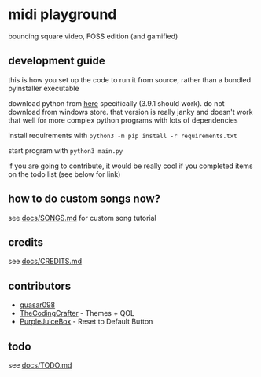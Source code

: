 # midi playground

bouncing square video, FOSS edition (and gamified)

## development guide

this is how you set up the code to run it from source, rather than a bundled pyinstaller executable

download python from [here](https://python.org) specifically (3.9.1 should work). do not download from windows store. that version is really janky and doesn't work that well for more complex python programs with lots of dependencies

install requirements with `python3 -m pip install -r requirements.txt`

start program with `python3 main.py`

if you are going to contribute, it would be really cool if you completed items on the todo list (see below for link) 

## how to do custom songs now?

see [docs/SONGS.md](https://github.com/quasar098/midi-playground/blob/master/docs/SONGS.md) for custom song tutorial

## credits

see [docs/CREDITS.md](https://github.com/quasar098/midi-playground/blob/master/docs/CREDITS.md)

## contributors

- [quasar098](https://github.com/quasar098)
- [TheCodingCrafter](https://github.com/TheCodingCrafter) - Themes + QOL
- [PurpleJuiceBox](https://github.com/PurpleJuiceBox) - Reset to Default Button

## todo

see [docs/TODO.md](https://github.com/quasar098/midi-playground/blob/master/docs/TODO.md)
